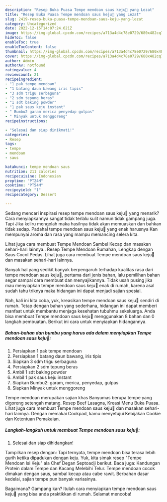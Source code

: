```yaml
---
description: "Resep Buka Puasa Tempe mendoan saus keju🧀 yang Lezat"
title: "Resep Buka Puasa Tempe mendoan saus keju🧀 yang Lezat"
slug: 2419-resep-buka-puasa-tempe-mendoan-saus-keju-yang-lezat
category: Uncategorized
date: 2022-12-15T14:07:24.621Z
image: https://img-global.cpcdn.com/recipes/a713a4d4c78e0729/680x482cq70/tempe-mendoan-saus-keju-foto-resep-utama.jpg
hideToc: false
enableToc: true
enableTocContent: false
thumbnail: https://img-global.cpcdn.com/recipes/a713a4d4c78e0729/680x482cq70/tempe-mendoan-saus-keju-foto-resep-utama.jpg
cover: https://img-global.cpcdn.com/recipes/a713a4d4c78e0729/680x482cq70/tempe-mendoan-saus-keju-foto-resep-utama.jpg
author: Admin
authorAv: notfound
ratingvalue: 4
reviewcount: 21
recipeingredient:
- "1 pak tempe mendoan"
- "1 batang daun bawang iris tipis"
- "3 sdm trigu serbaguna"
- "2 sdm tepung beras"
- "1 sdt baking powder"
- "1 pak saus keju instant"
- " Bumbu2 garam merica penyedap gulpas"
- " Minyak untuk menggoreng"
recipeinstructions:

- "Selesai dan siap dinikmati!"
categories:
- Resep
tags:
- tempe
- mendoan
- saus

katakunci: tempe mendoan saus 
nutrition: 211 calories
recipecuisine: Indonesian
preptime: "PT24M"
cooktime: "PT54M"
recipeyield: "1"
recipecategory: Dessert

---
```



Sedang mencari inspirasi resep tempe mendoan saus keju🧀 yang menarik? Cara menyiapkannya sangat tidak terlalu sulit namun tidak gampang juga. Tapi Jika keliru mengolah maka hasilnya tidak akan memuaskan dan bahkan tidak sedap. Padahal tempe mendoan saus keju🧀 yang enak harusnya Kan mempunyai aroma dan rasa yang mampu memancing selera kita.


Lihat juga cara membuat Tempe Mendoan Sambel Kecap dan masakan sehari-hari lainnya.. Resep Tempe Mendoan Rumahan, Lengkap dengan Saus Cocol Pedas. Lihat juga cara membuat Tempe mendoan saus keju🧀 dan masakan sehari-hari lainnya.

Banyak hal yang sedikit banyak berpengaruh terhadap kualitas rasa dari tempe mendoan saus keju🧀, pertama dari jenis bahan, lalu pemilihan bahan segar sampai cara membuat dan menyajikannya. Tidak usah pusing jika mau menyiapkan tempe mendoan saus keju🧀 enak di rumah, karena asal sudah tahu triknya maka hidangan ini dapat menjadi sajian spesial.


Nah, kali ini kita coba, yuk, kreasikan tempe mendoan saus keju🧀 sendiri di rumah. Tetap dengan bahan yang sederhana, hidangan ini dapat memberi manfaat untuk membantu menjaga kesehatan tubuhmu sekeluarga. Anda bisa membuat Tempe mendoan saus keju🧀 menggunakan 8 bahan dan 0 langkah pembuatan. Berikut ini cara untuk menyiapkan hidangannya.

<!--inarticleads1-->

##### Bahan-bahan dan bumbu yang harus ada dalam menyiapkan Tempe mendoan saus keju🧀:

1. Persiapkan 1 pak tempe mendoan
1. Persiapkan 1 batang daun bawang, iris tipis
1. Siapkan 3 sdm trigu serbaguna
1. Persiapkan 2 sdm tepung beras
1. Ambil 1 sdt baking powder
1. Ambil 1 pak saus keju instant
1. Siapkan  Bumbu2: garam, merica, penyedap, gulpas
1. Siapkan  Minyak untuk menggoreng


Tempe mendoan merupakan sajian khas Banyumas berupa tempe yang digoreng setengah matang. Resep Beef Lasagna, Kreasi Menu Buka Puasa. Lihat juga cara membuat Tempe mendoan saus keju🧀 dan masakan sehari-hari lainnya. Dengan memakai Cookpad, kamu menyetujui Kebijakan Cookie dan Ketentuan Pemakaian. 

<!--inarticleads2-->

##### Langkah-langkah untuk membuat Tempe mendoan saus keju🧀:


1. Selesai dan siap dihidangkan!

Tampilkan resep dengan: Tapi ternyata, tempe mendoan bisa terasa lebih gurih ketika dipadukan dengan keju. Yuk, kita simak resep &#34;Tempe Mendoan Isi Keju&#34; ala Chef Degan Septoadji berikut. Baca juga: Kandungan Protein dalam Tempe dan Kacang Melebihi Telur. Tempe mendoan cocok dimakan dengan saus, sambal kecap atau cabe rawit. Berbahan dasar kedelai, sajian tempe pun banyak variasinya. 

Bagaimana? Gampang kan? Itulah cara menyiapkan tempe mendoan saus keju🧀 yang bisa anda praktikkan di rumah. Selamat mencoba!
